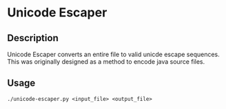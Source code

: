 # Unicode Escaper

## Description
Unicode Escaper converts an entire file to valid unicde escape sequences. This
was originally designed as a method to encode java source files.

## Usage
```
./unicode-escaper.py <input_file> <output_file>
```
